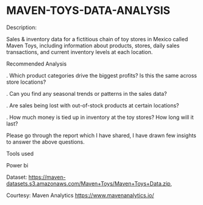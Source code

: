 # MAVEN-TOYS-DATA-ANALYSIS
Description: 

Sales & inventory data for a fictitious chain of toy stores in Mexico called Maven Toys, including information about products, stores, daily sales transactions, and current inventory levels at each location.

Recommended Analysis

. Which product categories drive the biggest profits? Is this the same across store locations?

. Can you find any seasonal trends or patterns in the sales data?

. Are sales being lost with out-of-stock products at certain locations?

. How much money is tied up in inventory at the toy stores? How long will it last?

Please go through the report which I have shared, I have drawn few insights to answer the above questions.

Tools used

Power bi

Dataset: https://maven-datasets.s3.amazonaws.com/Maven+Toys/Maven+Toys+Data.zip,

Courtesy: Maven Analytics https://www.mavenanalytics.io/
